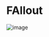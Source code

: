 # FAllout


![image](https://user-images.githubusercontent.com/48088579/188534636-4b42b061-7216-4e7d-82e2-e049f758b560.png)

